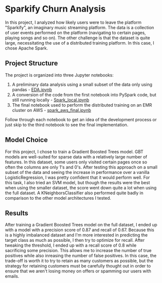 # Sparkify Churn Analysis
In this project, I analyzed how likely users were to leave the platform "Sparkify", an imaginary music streaming platform. The data is a collection of user events performed on the platform (navigating to certain pages, playing songs and so on). The other challenge is that the dataset is quite large, necessitating the use of a distributed training platform. In this case, I chose Apache Spark.
## Project Structure
The project is organized into three Jupyter notebooks:
1. A preliminary data analysis using a small subset of the data only using pandas - [EDA.ipynb](EDA.ipynb)
2. A conversion of the code from the first notebook into PySpark code, but still running locally - [Spark_local.ipynb](Spark_local.ipynb)
3. The final notebook used to perform the distributed training on an EMR cluster on AWS - [spark_aws_final.ipynb](spark_aws_final.ipynb)

Follow through each notebook to get an idea of the development process or just skip to the third notebook to see the final implementation.

## Model Choice
For this project, I chose to train a Gradient Boosted Trees model. GBT models are well-suited for sparse data with a relatively large number of features. In this dataset, some users only visited certain pages once so often the columns are only 1's and 0's. After testing this approach on a small subset of the data and seeing the increase in performance over a vanilla LogisticRegression, I was pretty confident that it would perform well. For this task, I also tried an SVM model, but though the results were the best when using the smaller dataset, the score went down quite a lot when using the full dataset. A KNeighborsClassifier also performed quite badly in comparison to the other model architectures I tested.
## Results
After training a Gradient Boosted Trees model on the full dataset, I ended up with a model with a precision score of 0.87 and recall of 0.67. Because this is a highly imbalanced dataset and I'm more interested in predicting the target class as much as possible, I then try to optimize for recall. After tweaking the threshold, I ended up with a recall score of 0.8 while sacrificing some precision. This allows me to increase the number of true positives while also inreasing the number of false positives. In this case, the trade-off is worth it to try to retain as many customers as possible, but the strategy for retaining customers must be carefully thought out in order to ensure that we aren't losing money on offers or spamming our users with emails.
